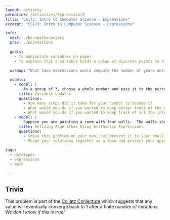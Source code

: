 ```yaml
---
layout: activity
permalink: /Activities/Expressions2
title: "CS173: Intro to Computer Science - Expressions"
excerpt: "CS173: Intro to Computer Science - Expressions"

info:
  next: ./EscapeCharacters
  prev: ./Expressions
  
  goals: 
    - To manipulate variables on paper
    - To explain that a variable holds a value at discrete points in time, and that updates to a variable replace the previous value

  warmup: "What Java expressions would compute the number of years until you graduate?  What variables would you create?  How would you change this to compute and print the number of weeks until you graduate?"
  
  models:
    - model: |
        As a group of 3, choose a whole number and pass it to the person to your left.  If the number is even, divide the number by 2, cross it out, and write that number down.  If it is odd, replace it with <code>3x + 1</code>.  Continue until the number is equal to 1.  
      title: Variable Updates
      questions:
        - How many steps did it take for your number to become 1?
        - What would you do if you wanted to keep better track of the number of steps?
        - What would you do if you wanted to keep track of all the intermediate values you encountered along the way?
    - model: |
        Suppose you are painting a room with four walls.  The walls should be painted in blue, and the ceiling should be painted in white.  The room is 8 feet tall, but there is molding around the perimeter of the ceiling which removes 4 paintable inches from the ceiling, and one half inch from the ceiling.  Using variables and primitive operations, list out the steps required to determine how much white and blue paint are required to paint the room.  Set variables to represent the width, height, number of walls, and so on.
      title: Defining Algorithms Using Arithmetic Expressions
      questions:
        - Solve this problem on your own, but present it to your small group and compare with their solutions.  How many different ways did your group come up with?  
        - Merge your solutions together as a team and present your approach to the class.  How did their approaches differ (and how were they similar)?
  
tags:
  - datatypes
  - expressions
  - math
  
---
```


## Trivia

This problem is part of the [Collatz Conjecture](https://en.wikipedia.org/wiki/Collatz_conjecture) which suggests that any value will eventually converge back to 1 after a finite number of iterations.  *We don't know if this is true!*
